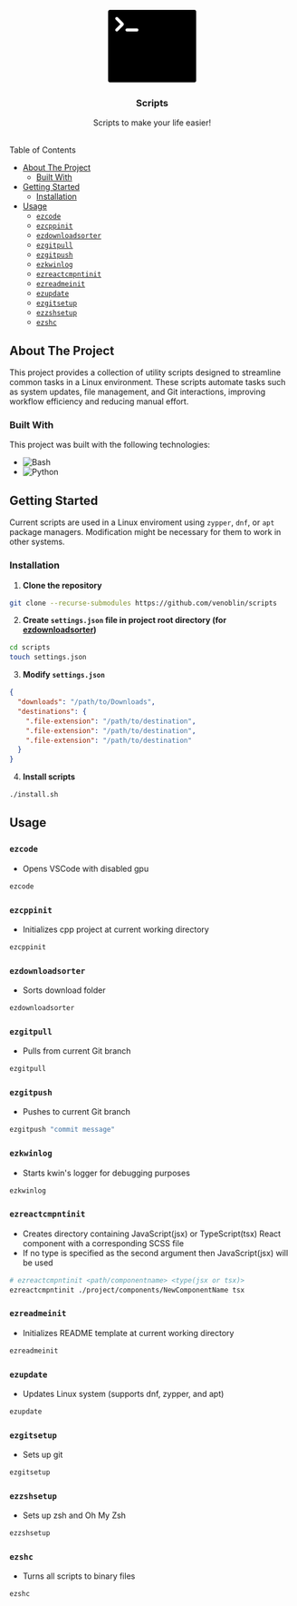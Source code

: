 <br/>
<div align="center">
<a href="https://github.com/venoblin/scripts">
<img src=".project-images/project-logo.png" alt="Termnial logo" height="128px" />
</a>

<h3 align="center">Scripts</h3>
<p align="center">
Scripts to make your life easier!
<br/>
<br/>
</p>
</div>

Table of Contents

- [About The Project](#about-the-project)
  - [Built With](#built-with)
- [Getting Started](#getting-started)
  - [Installation](#installation)
- [Usage](#usage)
  - [`ezcode`](#ezcode)
  - [`ezcppinit`](#ezcppinit)
  - [`ezdownloadsorter`](#ezdownloadsorter)
  - [`ezgitpull`](#ezgitpull)
  - [`ezgitpush`](#ezgitpush)
  - [`ezkwinlog`](#ezkwinlog)
  - [`ezreactcmpntinit`](#ezreactcmpntinit)
  - [`ezreadmeinit`](#ezreadmeinit)
  - [`ezupdate`](#ezupdate)
  - [`ezgitsetup`](#ezgitsetup)
  - [`ezzshsetup`](#ezzshsetup)
  - [`ezshc`](#ezshc)

## About The Project
This project provides a collection of utility scripts designed to streamline common tasks in a Linux environment. These scripts automate tasks such as system updates, file management, and Git interactions, improving workflow efficiency and reducing manual effort.

### Built With
This project was built with the following technologies:

- <img src="https://img.shields.io/badge/Bash-4EAA25?logo=gnubash&logoColor=fff" alt="Bash" />
- <img src="https://img.shields.io/badge/Python-3776AB?logo=python&logoColor=fff" alt="Python" />

## Getting Started
Current scripts are used in a Linux enviroment using `zypper`, `dnf`, or `apt` package managers. Modification might be necessary for them to work in other systems.

### Installation
1. **Clone the repository** 

  ```sh
  git clone --recurse-submodules https://github.com/venoblin/scripts
  ```

2. **Create `settings.json` file in project root directory (for [ezdownloadsorter](https://github.com/venoblin/download-file-sorter))**

  ```sh
  cd scripts
  touch settings.json
  ```

3. **Modify `settings.json`** 

  ```json
  {
    "downloads": "/path/to/Downloads",
    "destinations": {
      ".file-extension": "/path/to/destination",
      ".file-extension": "/path/to/destination",
      ".file-extension": "/path/to/destination"
    }
  }
  ```

4. **Install scripts** 
  
  ```sh
  ./install.sh
  ```

## Usage
### `ezcode` 
- Opens VSCode with disabled gpu
```bash
ezcode
```

### `ezcppinit` 
- Initializes cpp project at current working directory
```bash
ezcppinit
```

### `ezdownloadsorter` 
- Sorts download folder
```bash
ezdownloadsorter
```

### `ezgitpull` 
- Pulls from current Git branch
```bash
ezgitpull
```

### `ezgitpush` 
- Pushes to current Git branch
```bash
ezgitpush "commit message"
```

### `ezkwinlog` 
- Starts kwin's logger for debugging purposes
```bash
ezkwinlog
```

### `ezreactcmpntinit`
- Creates directory containing JavaScript(jsx) or TypeScript(tsx) React component 
with a corresponding SCSS file 
- If no type is specified as the second argument 
then JavaScript(jsx) will be used
```bash
# ezreactcmpntinit <path/componentname> <type(jsx or tsx)>
ezreactcmpntinit ./project/components/NewComponentName tsx
```

### `ezreadmeinit` 
- Initializes README template at current working directory
```bash
ezreadmeinit
```

### `ezupdate` 
- Updates Linux system (supports dnf, zypper, and apt)
```bash
ezupdate
```

### `ezgitsetup` 
- Sets up git
```bash
ezgitsetup
```

### `ezzshsetup` 
- Sets up zsh and Oh My Zsh
```bash
ezzshsetup
```

### `ezshc` 
- Turns all scripts to binary files
```bash
ezshc
```
